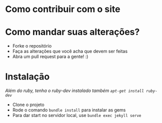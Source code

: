 Como contribuir com o site
=============================

# Como mandar suas alterações?

- Forke o repositório
- Faça as alterações que você acha que devem ser feitas
- Abra um pull request para a gente! :)

# Instalação

*Além do ruby, tenha o ruby-dev instalado também ```apt-get install ruby-dev```*

- Clone o projeto
- Rode o comando ```bundle install``` para instalar as gems
- Para dar start no servidor local, use ```bundle exec jekyll serve```
